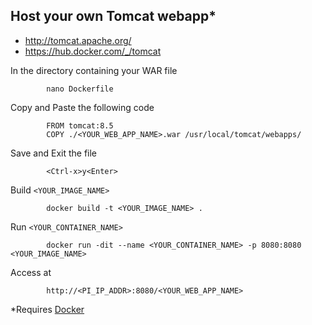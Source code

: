 ## Host your own Tomcat webapp*
* http://tomcat.apache.org/
* https://hub.docker.com/_/tomcat

In the directory containing your WAR file
```
        nano Dockerfile
```
Copy and Paste the following code
```
        FROM tomcat:8.5
        COPY ./<YOUR_WEB_APP_NAME>.war /usr/local/tomcat/webapps/
```
Save and Exit the file
```
        <Ctrl-x>y<Enter>
```
Build `<YOUR_IMAGE_NAME>`
```
        docker build -t <YOUR_IMAGE_NAME> .
```
Run `<YOUR_CONTAINER_NAME>`
```
        docker run -dit --name <YOUR_CONTAINER_NAME> -p 8080:8080 <YOUR_IMAGE_NAME>
```
Access at
```
        http://<PI_IP_ADDR>:8080/<YOUR_WEB_APP_NAME>
```
*Requires [Docker](./doc/install-docker.md)
